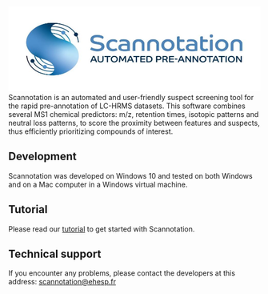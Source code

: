 ![Scannotation](logo_scannotation_985.jpg)
Scannotation is an automated and user-friendly suspect screening tool for the rapid pre-annotation of LC-HRMS datasets.
This software combines several MS1 chemical predictors: m/z, retention times, isotopic patterns and neutral loss patterns, to score the proximity between features and suspects, thus efficiently prioritizing compounds of interest.

## Development
Scannotation was developed on Windows 10 and tested on both Windows and on a Mac computer in a Windows virtual machine.

## Tutorial
Please read our [tutorial](https://github.com/scannotation/Scannotation_software/blob/master/Scannotation_3.6-tutorial.docx) to get started with Scannotation.

## Technical support
If you encounter any problems, please contact the developers at this address: scannotation@ehesp.fr
